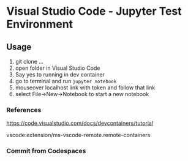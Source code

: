 # Visual Studio Code - Jupyter Test Environment

## Usage

1. git clone ...
2. open folder in Visual Studio Code
3. Say yes to running in dev container
4. go to terminal and run `jupyter notebook`
5. mouseover localhost link with token and follow that link
6. select File->New->Notebook to start a new notebook

### References

https://code.visualstudio.com/docs/devcontainers/tutorial

vscode:extension/ms-vscode-remote.remote-containers

### Commit from Codespaces
